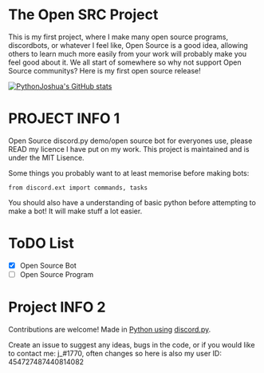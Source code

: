 # The Open SRC Project
This is my first project, where I make many open source programs, discordbots, or whatever I feel like, Open Source is a good idea, allowing others to learn much more
easily from your work will probably make you feel good about it.
We all start of somewhere so why not support Open Source communitys? Here is my first open source release!

[![PythonJoshua's GitHub stats](https://github-readme-stats.vercel.app/api?username=PythonJoshua)](https://github.com/PythonJoshua/pydemobot)

# PROJECT INFO 1

Open Source discord.py demo/open source bot for everyones use, please READ my licence I have put on my work.
This project is maintained and is under the MIT Lisence.

Some things you probably want to at least memorise before making bots:

```import discord
from discord.ext import commands, tasks
```
You should also have a understanding of basic python before attempting to make a bot! It will make stuff a lot easier.

# ToDO List

- [x] Open Source Bot
- [ ] Open Source Program

# Project INFO 2

Contributions are welcome!
Made in [Python using](https://www.python.org/) [discord.py](https://github.com/Rapptz/discord.py).

Create an issue to suggest any ideas, bugs in the code, or if you would like to contact me:
j_#1770, often changes so here is also my user ID: 454727487440814082
